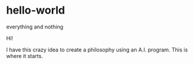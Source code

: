 # hello-world
everything and nothing

Hi!

I have this crazy idea to create a philosophy using an A.I. program. This is where it starts.
